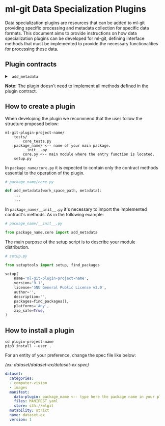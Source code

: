 # ml-git Data Specialization Plugins

Data specialization plugins are resources that can be added to ml-git providing specific processing and metadata collection for specific data formats. This document aims to provide instructions on how data specialization plugins can be developed for ml-git, defining interface methods that must be implemented to provide the necessary functionalities for processing these data.

## Plugin contracts

<details markdown="1">
<summary><code> add_metadata </code></summary>
</br>

This method is responsible for processing or gathering information about the versioned data and inserting it into the specification file. If the plugin is installed and properly configured, this signature will be triggered before the metadata is committed. 

*Definition:*

```python
def add_metadata(work_space_path, metadata):
    """
    Args:
        work_space_path (str): Absolute path where the files managed by 
        ml-git will be used to generate extra information that can be
        inserted in metadata.
        metadata (dict): Content of spec file that can be changed to add extra data.
    """
```
</details>

**Note:**
The plugin doesn't need to implement all methods defined in the plugin contract.

## How to create a plugin

When developing the plugin we recommend that the user follow the structure proposed below:
```
ml-git-plugin-project-name/
    tests/
        core_tests.py
    package_name/ <-- name of your main package.
        __init__.py
        core.py <-- main module where the entry function is located.
    setup.py
```

In `package_name/core.py` it is expected to contain only the contract methods essential to the operation of the plugin.

```python
# package_name/core.py

def add_metadata(work_space_path, metadata):
    ...
    ...
```

In `package_name/__init__.py` it's necessary to import the implemented contract's methods. As in the following example:

```python
# package_name/__init__.py

from package_name.core import add_metadata
```

The main purpose of the setup script is to describe your module distribution.

```python
# setup.py

from setuptools import setup, find_packages

setup(
    name='ml-git-plugin-project-name',
    version='0.1',
    license='GNU General Public License v2.0',
    author='',
    description='',
    packages=find_packages(),
    platforms='Any',
    zip_safe=True,
)
```
## How to install a plugin

```
cd plugin-project-name
pip3 install --user .
```

For an entity of your preference, change the spec file like below: 

*(ex: dataset/dataset-ex/dataset-ex.spec)*
```yaml
dataset:
  categories:
  - computer-vision
  - images
  manifest:
    data-plugin: package_name <-- type here the package name in your plugin project.
    files: MANIFEST.yaml
    store: s3h://mlgit
  mutability: strict
  name: dataset-ex
  version: 1
```